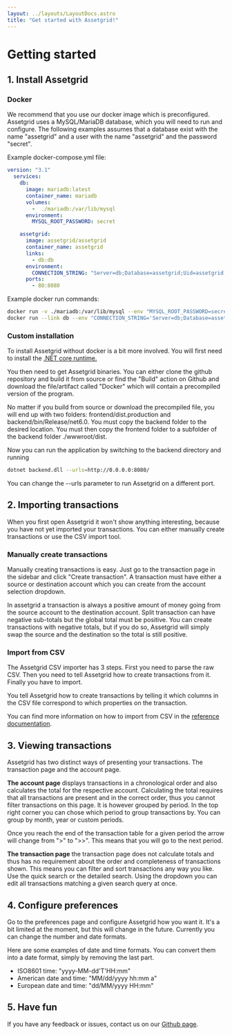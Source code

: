 ```yaml
---
layout: ../layouts/LayoutDocs.astro
title: "Get started with Assetgrid!"
---
```


# Getting started

## 1. Install Assetgrid

### Docker
We recommend that you use our docker image which is preconfigured.
Assetgrid uses a MySQL/MariaDB database, which you will need to run and configure. The following examples assumes that a database exist with the name "assetgrid" and a user with the name "assetgrid" and the password "secret".

Example docker-compose.yml file:

```yaml
version: "3.1"
  services:
    db:
      image: mariadb:latest
      container_name: mariadb
      volumes:
        -  ./mariadb:/var/lib/mysql
      environment:
        MYSQL_ROOT_PASSWORD: secret

    assetgrid:
      image: assetgrid/assetgrid
      container_name: assetgrid
      links:
        - db:db
      environment:
        CONNECTION_STRING: "Server=db;Database=assetgrid;Uid=assetgrid;Pwd=secret"
      ports:
        - 80:8080
```

Example docker run commands:

```bash
docker run -v ./mariadb:/var/lib/mysql --env "MYSQL_ROOT_PASSWORD=secret" --name db mariadb:latest
docker run --link db --env "CONNECTION_STRING='Server=db;Database=assetgrid;Uid=assetgrid;Pwd=secret'" -p 80:8080 --name assetgrid assetgrid/assetgrid
```

### Custom installation
To install Assetgrid without docker is a bit more involved. You will first need to install the [.NET core runtime.](https://dotnet.microsoft.com/en-us/download)

You then need to get Assetgrid binaries. You can either clone the github repository and build it from source or find the "Build" action on Github and download the file/artifact called "Docker" which will contain a precompiled version of the program.

No matter if you build from source or download the precompiled file, you will end up with two folders: frontend/dist.production and backend/bin/Release/net6.0. You must copy the backend folder to the desired location. You must then copy the frontend folder to a subfolder of the backend folder ./wwwroot/dist.

Now you can run the application by switching to the backend directory and running

```bash
dotnet backend.dll --urls=http://0.0.0.0:8080/
```

You can change the --urls parameter to run Assetgrid on a different port.

## 2. Importing transactions

When you first open Assetgrid it won't show anything interesting, because you have not yet imported your transactions. You can either manually create transactions or use the CSV import tool.

### Manually create transactions

Manually creating transactions is easy. Just go to the transaction page in the sidebar and click "Create transaction". A transaction must have either a source or destination account which you can create from the account selection dropdown.

In assetgrid a transaction is always a positive amount of money going from the source account to the destination account. Split transaction can have negative sub-totals but the global total must be positive. You can create transactions with negative totals, but if you do so, Assetgrid will simply swap the source and the destination so the total is still positive. 

### Import from CSV

The Assetgrid CSV importer has 3 steps. First you need to parse the raw CSV. Then you need to tell Assetgrid how to create transactions from it. Finally you have to import.

You tell Assetgrid how to create transactions by telling it which columns in the CSV file correspond to which properties on the transaction. 

You can find more information on how to import from CSV in the [reference documentation](/reference/import/csv).

## 3. Viewing transactions

Assetgrid has two distinct ways of presenting your transactions. The transaction page and the account page.

**The account page** displays transactions in a chronological order and also calculates the total for the respective account. Calculating the total requires that all transactions are present and in the correct order, thus you cannot filter transactions on this page. It is however grouped by period. In the top right corner you can chose which period to group transactions by. You can group by month, year or custom periods.

Once you reach the end of the transaction table for a given period the arrow will change from ">" to ">>". This means that you will go to the next period.

**The transaction page** the transaction page does not calculate totals and thus has no requirement about the order and completeness of transactions shown. This means you can filter and sort transactions any way you like. Use the quick search or the detailed search. Using the dropdown you can edit all transactions matching a given search query at once.

## 4. Configure preferences

Go to the preferences page and configure Assetgrid how you want it. It's a bit limited at the moment, but this will change in the future. Currently you can change the number and date formats.

Here are some examples of date and time formats. You can convert them into a date format, simply by removing the last part.

* ISO8601 time: "yyyy-MM-dd'T'HH:mm"
* American date and time: "MM/dd/yyyy hh:mm a"
* European date and time: "dd/MM/yyyy HH:mm"

## 5. Have fun

If you have any feedback or issues, contact us on our [Github page](https://github.com/assetgrid/assetgridapp).